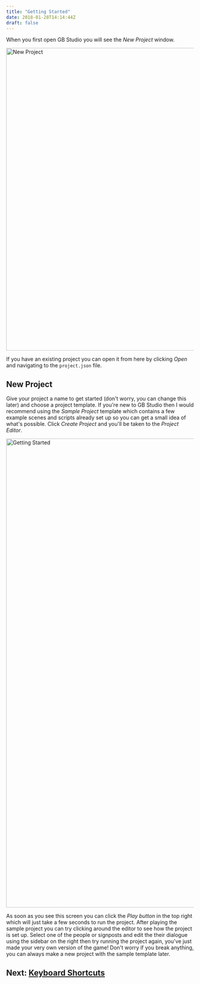 ```yaml
---
title: "Getting Started"
date: 2018-01-28T14:14:44Z
draft: false
---
```


When you first open GB Studio you will see the _New Project_ window.

<img title="New Project" src="/img/screenshots/new-project.png" width="812">

If you have an existing project you can open it from here by clicking _Open_ and navigating to the `project.json` file.

## New Project

Give your project a name to get started (don't worry, you can change this later) and choose a project template. If you're new to GB Studio then I would recommend using the _Sample Project_ template which contains a few example scenes and scripts already set up so you can get a small idea of what's possible. Click _Create Project_ and you'll be taken to the _Project Editor_.

<img title="Getting Started" src="/img/screenshots/getting-started.png" width="1258">

As soon as you see this screen you can click the _Play button_ in the top right which will just take a few seconds to run the project. After playing the sample project you can try clicking around the editor to see how the project is set up. Select one of the people or signposts and edit the their dialogue using the sidebar on the right then try running the project again, you've just made your very own version of the game! Don't worry if you break anything, you can always make a new project with the sample template later.

## Next: [Keyboard Shortcuts](/docs/keyboard-shortcuts)
